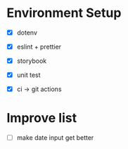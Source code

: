 # Environment Setup

- [x] dotenv

- [x] eslint + prettier

- [x] storybook

- [x] unit test

- [x] ci -> git actions

# Improve list

- [ ] make date input get better